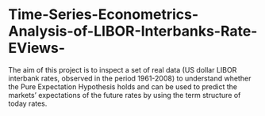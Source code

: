 # Time-Series-Econometrics-Analysis-of-LIBOR-Interbanks-Rate-EViews-
The aim of this project is to inspect a set of real data (US dollar LIBOR interbank rates, observed in the period 1961-2008) to understand whether the Pure Expectation Hypothesis holds and can be used to predict the markets’ expectations of the future rates by using the term structure of today rates. 
